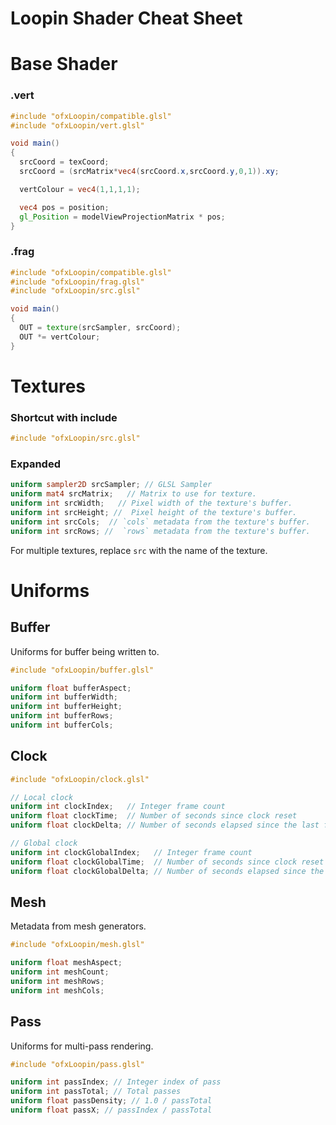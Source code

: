 # Loopin Shader Cheat Sheet 

# Base Shader

### .vert
``` glsl
#include "ofxLoopin/compatible.glsl"
#include "ofxLoopin/vert.glsl"

void main()
{
  srcCoord = texCoord;
  srcCoord = (srcMatrix*vec4(srcCoord.x,srcCoord.y,0,1)).xy;

  vertColour = vec4(1,1,1,1);

  vec4 pos = position;
  gl_Position = modelViewProjectionMatrix * pos;
}
```
### .frag
``` glsl
#include "ofxLoopin/compatible.glsl"
#include "ofxLoopin/frag.glsl"
#include "ofxLoopin/src.glsl"

void main()
{
  OUT = texture(srcSampler, srcCoord);
  OUT *= vertColour;
}
```

# Textures

### Shortcut with include
``` glsl
#include "ofxLoopin/src.glsl"
```

### Expanded
``` glsl
uniform sampler2D srcSampler; // GLSL Sampler
uniform mat4 srcMatrix;   // Matrix to use for texture. 
uniform int srcWidth;   // Pixel width of the texture's buffer.
uniform int srcHeight; //  Pixel height of the texture's buffer.
uniform int srcCols;  // `cols` metadata from the texture's buffer.
uniform int srcRows; //  `rows` metadata from the texture's buffer.
```

For multiple textures, replace `src` with the name of the texture.

# Uniforms

## Buffer

Uniforms for buffer being written to.

``` glsl
#include "ofxLoopin/buffer.glsl"
```

``` glsl
uniform float bufferAspect;
uniform int bufferWidth;
uniform int bufferHeight;
uniform int bufferRows;
uniform int bufferCols;
```

## Clock

``` glsl
#include "ofxLoopin/clock.glsl"
```

``` glsl
// Local clock
uniform int clockIndex;   // Integer frame count
uniform float clockTime;  // Number of seconds since clock reset
uniform float clockDelta; // Number of seconds elapsed since the last frame.

// Global clock
uniform int clockGlobalIndex;   // Integer frame count
uniform float clockGlobalTime;  // Number of seconds since clock reset
uniform float clockGlobalDelta; // Number of seconds elapsed since the last frame.
```

## Mesh

Metadata from mesh generators.

``` glsl
#include "ofxLoopin/mesh.glsl"
```

``` glsl
uniform float meshAspect;
uniform int meshCount;
uniform int meshRows;
uniform int meshCols;
```


## Pass

Uniforms for multi-pass rendering.

``` glsl
#include "ofxLoopin/pass.glsl"
```

``` glsl
uniform int passIndex; // Integer index of pass
uniform int passTotal; // Total passes
uniform float passDensity; // 1.0 / passTotal
uniform float passX; // passIndex / passTotal
```

